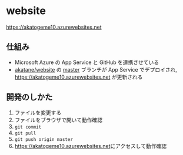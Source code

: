 # website

<https://akatogeme10.azurewebsites.net>

## 仕組み

-   Microsoft Azure の App Service と GitHub を連携させている
-   [akatane/website](https://github.com/akatane/website) の [master](https://github.com/akatane/website/tree/master) ブランチが App Service でデプロイされ, <https://akatogeme10.azurewebsites.net> が更新される

## 開発のしかた

1.  ファイルを変更する
2.  ファイルをブラウザで開いて動作確認
3.  `git commit`
4.  `git pull`
5.  `git push origin master`
6.  <https://akatogeme10.azurewebsites.net>にアクセスして動作確認
